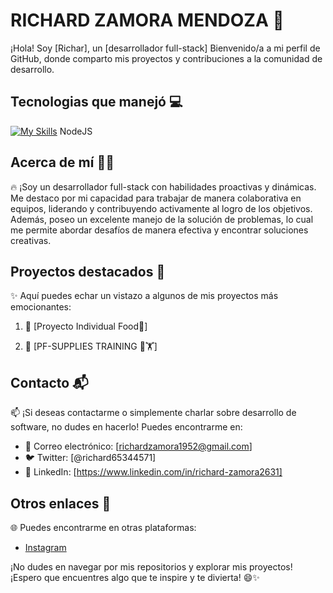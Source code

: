 

# RICHARD ZAMORA MENDOZA 👋

¡Hola! Soy [Richar], un [desarrollador full-stack]  Bienvenido/a a mi perfil de GitHub, donde comparto mis proyectos y contribuciones a la comunidad de desarrollo.

 ## Tecnologias que manejó 💻
 [![My Skills](https://skillicons.dev/icons?i=js,html,css,react,nodejs,git)](https://skillicons.dev)
  NodeJS 
 
## Acerca de mí 🙋‍♂️

🔥 ¡Soy un desarrollador full-stack con habilidades proactivas y dinámicas. Me destaco por mi capacidad para trabajar de manera colaborativa en equipos, liderando y contribuyendo activamente al logro de los objetivos. Además, poseo un excelente manejo de la solución de problemas, lo cual me permite abordar desafíos de manera efectiva y encontrar soluciones creativas.

## Proyectos destacados 🚀

✨ Aquí puedes echar un vistazo a algunos de mis proyectos más emocionantes:

1. 🌟 [Proyecto Individual Food🍜]

2. 🚀 [PF-SUPPLIES TRAINING 💪🏋️]



## Contacto 📬

📫 ¡Si deseas contactarme o simplemente charlar sobre desarrollo de software, no dudes en hacerlo! Puedes encontrarme en:

- 📧 Correo electrónico: [richardzamora1952@gmail.com]
- 🐦 Twitter: [@richard65344571]
- 💼 LinkedIn: [https://www.linkedin.com/in/richard-zamora2631]



## Otros enlaces 🔗

🌐 Puedes encontrarme en otras plataformas:

- [Instagram ](https://instagram.com/rishart27?igshid=NGExMmI2YTkyZg==)


¡No dudes en navegar por mis repositorios y explorar mis proyectos! ¡Espero que encuentres algo que te inspire y te divierta! 😄✨

 
